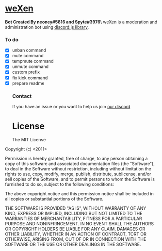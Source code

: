 # [weXen ](https://discordapp.com/oauth2/authorize?&client_id=460153151073288202&scope=bot&permissions=8)

**Bot Created By neoney#5816 and Spyte#3976**\\
weXen is a moderation and administration bot using [discord.js library](https://discord.js.org).

### To do

-   [x] unban command
-   [x] mute command
-   [x] tempmute command
-   [x] unmute command
-   [x] custom prefix
-   [x] fix kick command
-   [x] prepare readme
    ### Contact
    If you have an issue or you want to help us join [our discord](https://discord.gg/PMFET9W)
    # License
    The MIT License

Copyright (c) &lt;2011>

Permission is hereby granted, free of charge, to any person obtaining a copy of this software and associated documentation files (the "Software"), to deal in the Software without restriction, including without limitation the rights to use, copy, modify, merge, publish, distribute, sublicense, and/or sell copies of the Software, and to permit persons to whom the Software is furnished to do so, subject to the following conditions:

The above copyright notice and this permission notice shall be included in all copies or substantial portions of the Software.

THE SOFTWARE IS PROVIDED "AS IS", WITHOUT WARRANTY OF ANY KIND, EXPRESS OR IMPLIED, INCLUDING BUT NOT LIMITED TO THE WARRANTIES OF MERCHANTABILITY, FITNESS FOR A PARTICULAR PURPOSE AND NONINFRINGEMENT. IN NO EVENT SHALL THE AUTHORS OR COPYRIGHT HOLDERS BE LIABLE FOR ANY CLAIM, DAMAGES OR OTHER LIABILITY, WHETHER IN AN ACTION OF CONTRACT, TORT OR OTHERWISE, ARISING FROM, OUT OF OR IN CONNECTION WITH THE SOFTWARE OR THE USE OR OTHER DEALINGS IN THE SOFTWARE.
